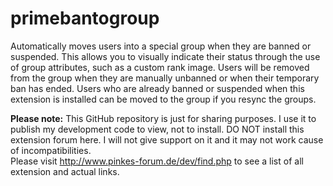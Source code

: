 primebantogroup
===============

Automatically moves users into a special group when they are banned or suspended. This allows you to visually indicate their status through the use of group attributes, such as a custom rank image. Users will be removed from the group when they are manually unbanned or when their temporary ban has ended. Users who are already banned or suspended when this extension is installed can be moved to the group if you resync the groups.

<b>Please note:</b>
This GitHub repository is just for sharing purposes.
I use it to publish my development code to view, not to install. DO NOT install this extension forum here. I will not give support on it and it may not work cause of incompatibilities.<br />
Please visit http://www.pinkes-forum.de/dev/find.php to see a list of all extension and actual links.
